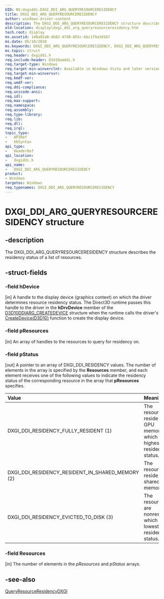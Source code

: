 ```yaml
---
UID: NS:dxgiddi.DXGI_DDI_ARG_QUERYRESOURCERESIDENCY
title: DXGI_DDI_ARG_QUERYRESOURCERESIDENCY
author: windows-driver-content
description: The DXGI_DDI_ARG_QUERYRESOURCERESIDENCY structure describes the residency status of a list of resources.
old-location: display\dxgi_ddi_arg_queryresourceresidency.htm
tech.root: display
ms.assetid: 140a92a8-4b82-47d0-855c-6bc1f9a3d167
ms.date: 05/10/2018
ms.keywords: DXGI_DDI_ARG_QUERYRESOURCERESIDENCY, DXGI_DDI_ARG_QUERYRESOURCERESIDENCY structure [Display Devices], UMDisplayDriver_Dx10param_Structs_c6e97d75-9ef8-4ae5-9b1f-c4a25234b906.xml, display.dxgi_ddi_arg_queryresourceresidency, dxgiddi/DXGI_DDI_ARG_QUERYRESOURCERESIDENCY
ms.topic: struct
req.header: dxgiddi.h
req.include-header: D3d10umddi.h
req.target-type: Windows
req.target-min-winverclnt: Available in Windows Vista and later versions of the Windows operating systems.
req.target-min-winversvr: 
req.kmdf-ver: 
req.umdf-ver: 
req.ddi-compliance: 
req.unicode-ansi: 
req.idl: 
req.max-support: 
req.namespace: 
req.assembly: 
req.type-library: 
req.lib: 
req.dll: 
req.irql: 
topic_type:
-	APIRef
-	kbSyntax
api_type:
-	HeaderDef
api_location:
-	dxgiddi.h
api_name:
-	DXGI_DDI_ARG_QUERYRESOURCERESIDENCY
product:
- Windows
targetos: Windows
req.typenames: DXGI_DDI_ARG_QUERYRESOURCERESIDENCY
---
```


# DXGI_DDI_ARG_QUERYRESOURCERESIDENCY structure


## -description


The DXGI_DDI_ARG_QUERYRESOURCERESIDENCY structure describes the residency status of a list of resources. 


## -struct-fields




### -field hDevice

[in] A handle to the display device (graphics context) on which the driver determines resource residency status. The Direct3D runtime passes this handle to the driver in the <b>hDrvDevice</b> member of the <a href="https://msdn.microsoft.com/library/windows/hardware/ff541664">D3D10DDIARG_CREATEDEVICE</a> structure when the runtime calls the driver's <a href="https://msdn.microsoft.com/c69eedb1-c975-412c-aa9f-cf64a702f937">CreateDevice(D3D10)</a> function to create the display device. 


### -field pResources

[in] An array of handles to the resources to query for residency on. 


### -field pStatus

[out] A pointer to an array of DXGI_DDI_RESIDENCY values. The number of elements in the array is specified by the <b>Resources</b> member, and each element receives one of the following values to indicate the residency status of the corresponding resource in the array that <b>pResources</b> specifies. 

| **Value** | **Meaning** | 
|:--|:--|
| DXGI_DDI_RESIDENCY_FULLY_RESIDENT (1) | The resources reside in GPU memory, which is the highest residency status. | 
| DXGI_DDI_RESIDENCY_RESIDENT_IN_SHARED_MEMORY (2) | The resources reside in shared memory. | 
| DXGI_DDI_RESIDENCY_EVICTED_TO_DISK (3) | The resources are nonresident, which is the lowest residency status. | 


### -field Resources

[in] The number of elements in the <i>pResources</i> and <i>pStatus</i> arrays. 


## -see-also




<a href="https://msdn.microsoft.com/library/windows/hardware/ff569224">QueryResourceResidencyDXGI</a>
 

 

